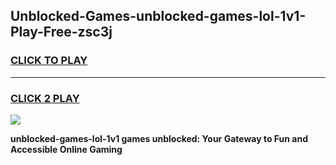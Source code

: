 
## Unblocked-Games-unblocked-games-lol-1v1-Play-Free-zsc3j
<h3>
<a href="https://premium76.site?title=unblocked-games-lol-1v1&ref=09A">CLICK TO PLAY</a></h3>
<hr>

<h3>
<a href="https://premium76.site?title=unblocked-games-lol-1v1&ref=09A">CLICK 2 PLAY</a>
  
</h3>

<a href="https://premium76.site?title=unblocked-games-lol-1v1&ref=09A"><img src="https://clearcache.store/games.png"></a>


**unblocked-games-lol-1v1 games unblocked: Your Gateway to Fun and Accessible Online Gaming**

